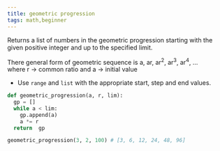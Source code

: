 ```yaml
---
title: geometric progression
tags: math,beginner
---
```


Returns a list of numbers in the geometric progression starting with the given positive integer and up to the specified limit.

There general form of geometric sequence is a, ar, ar<sup>2</sup>, ar<sup>3</sup>, ar<sup>4</sup>, ...
<br> where r -> common ratio and a -> initial value

- Use `range` and `list` with the appropriate start, step and end values.

```py
def geometric_progression(a, r, lim):
  gp = []
  while a < lim:
    gp.append(a)
    a *= r
  return  gp
```

```py
geometric_progression(3, 2, 100) # [3, 6, 12, 24, 48, 96] 
```
